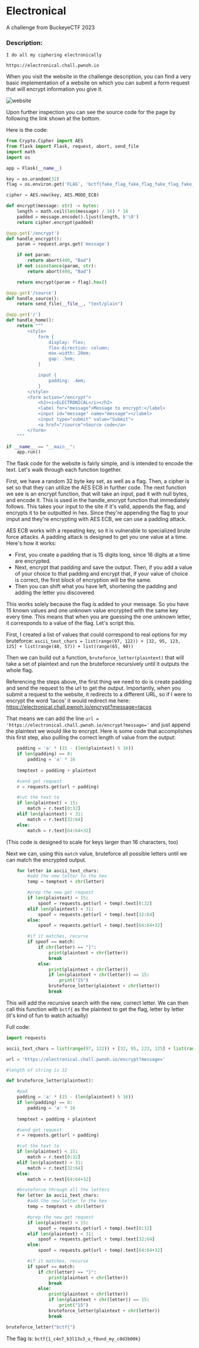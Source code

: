 # Electronical

A challenge from BuckeyeCTF 2023

### Description:
```
I do all my ciphering electronically

https://electronical.chall.pwnoh.io
```

When you visit the website in the challenge description, you can find a very basic implementation of a website on which you can submit a form request that will encrypt information you give it. 

![website](./electronical.png)

Upon further inspection you can see the source code for the page by following the link shown at the bottom.

Here is the code:

```python
from Crypto.Cipher import AES
from flask import Flask, request, abort, send_file
import math
import os

app = Flask(__name__)

key = os.urandom(32)
flag = os.environ.get('FLAG', 'bctf{fake_flag_fake_flag_fake_flag_fake_flag}')

cipher = AES.new(key, AES.MODE_ECB)

def encrypt(message: str) -> bytes:
    length = math.ceil(len(message) / 16) * 16
    padded = message.encode().ljust(length, b'\0')
    return cipher.encrypt(padded)

@app.get('/encrypt')
def handle_encrypt():
    param = request.args.get('message')

    if not param:
        return abort(400, "Bad")
    if not isinstance(param, str):
        return abort(400, "Bad")

    return encrypt(param + flag).hex()

@app.get('/source')
def handle_source():
    return send_file(__file__, "text/plain")

@app.get('/')
def handle_home():
    return """
        <style>
            form {
                display: flex;
                flex-direction: column;
                max-width: 20em;
                gap: .5em;
            }

            input {
                padding: .4em;
            }
        </style>
        <form action="/encrypt">
            <h2><i>ELECTRONICAL</i></h2>
            <label for="message">Message to encrypt:</label>
            <input id="message" name="message"></label>
            <input type="submit" value="Submit">
            <a href="/source">Source code</a>
        </form>
    """

if __name__ == "__main__":
    app.run()
```

The flask code for the website is fairly simple, and is intended to encode the text. Let's walk through each function together.

First, we have a random 32 byte key set, as well as a flag. Then, a cipher is set so that they can utilize the AES ECB in further code. The next function we see is an encrypt function, that will take an input, pad it with null bytes, and encode it. This is used in the handle_encrypt function that immediately follows. This takes your input to the site if it's valid, appends the flag, and encrypts it to be outputted in hex. Since they're appending the flag to your imput and they're encrypting with AES ECB, we can use a padding attack.

AES ECB works with a repeating key, so it is vulnerable to specialized brute force attacks. A padding attack is designed to get you one value at a time. Here's how it works:
- First, you create a padding that is 15 digits long, since 16 digits at a time are encrypted.
- Next, encrypt that padding and save the output. Then, if you add a value of your choice to that padding and encrypt that, if your value of choice is correct, the first block of encryption will be the same.
- Then you can shift what you have left, shortening the padding and adding the letter you discovered

This works solely because the flag is added to your message. So you have 15 known values and one unknown value encrypted with the same key every time. This means that when you are guessing the one unknown letter, it corresponds to a value of the flag. Let's script this.

First, I created a list of values that could correspond to real options for my bruteforce: `ascii_text_chars = list(range(97, 122)) + [32, 95, 123, 125] + list(range(48, 57)) + list(range(65, 90))`

Then we can build out a function, `bruteforce_letter(plaintext)` that will take a set of plaintext and run the bruteforce recursively until it outputs the whole flag.

Referencing the steps above, the first thing we need to do is create padding and send the request to the url to get the output. Importantly, when you submit a request to the website, it redirects to a different URL, so if I were to encrypt the word 'tacos' it would redirect me here: https://electronical.chall.pwnoh.io/encrypt?message=tacos

That means we can add the line `url = 'https://electronical.chall.pwnoh.io/encrypt?message='` and just append the plaintext we would like to encrypt.
Here is some code that accomplishes this first step, also pulling the correct length of value from the output:
```python
    padding = 'a' * (15 - (len(plaintext) % 16))
    if len(padding) == 0:
        padding = 'a' * 16
    
    temptext = padding + plaintext

    #send get request
    r = requests.get(url + padding)

    #cut the text to 
    if len(plaintext) < 15:
        match = r.text[0:32]
    elif len(plaintext) < 31:
        match = r.text[32:64]
    else:
        match = r.text[64:64+32]
```
(This code is designed to scale for keys larger than 16 characters, too)

Next we can, using this `match` value, bruteforce all possible letters until we can match the encrypted output.

```python
    for letter in ascii_text_chars:
        #add the new letter to the hex
        temp = temptext + chr(letter)

        #prep the new get request
        if len(plaintext) < 15:
            spoof = requests.get(url + temp).text[0:32]
        elif len(plaintext) < 31: 
            spoof = requests.get(url + temp).text[32:64]
        else: 
            spoof = requests.get(url + temp).text[64:64+32]

        #if it matches, recurse
        if spoof == match:
            if chr(letter) == "}":
                print(plaintext + chr(letter))
                break
            else:
                print(plaintext + chr(letter))
                if len(plaintext + chr(letter)) == 15:
                    print("15")
                bruteforce_letter(plaintext + chr(letter))
                break
```

This will add the recursive search with the new, correct letter. We can then call this function with `bctf{` as the plaintext to get the flag, letter by letter (it's kind of fun to watch actually)

Full code:

```py
import requests

ascii_text_chars = list(range(97, 122)) + [32, 95, 123, 125] + list(range(48, 57)) + list(range(65, 90))

url = 'https://electronical.chall.pwnoh.io/encrypt?message='

#length of string is 32

def bruteforce_letter(plaintext):

    #pad
    padding = 'a' * (15 - (len(plaintext) % 16))
    if len(padding) == 0:
        padding = 'a' * 16
    
    temptext = padding + plaintext

    #send get request
    r = requests.get(url + padding)

    #cut the text to 
    if len(plaintext) < 15:
        match = r.text[0:32]
    elif len(plaintext) < 31:
        match = r.text[32:64]
    else:
        match = r.text[64:64+32]

    #bruteforce through all the letters
    for letter in ascii_text_chars:
        #add the new letter to the hex
        temp = temptext + chr(letter)

        #prep the new get request
        if len(plaintext) < 15:
            spoof = requests.get(url + temp).text[0:32]
        elif len(plaintext) < 31: 
            spoof = requests.get(url + temp).text[32:64]
        else: 
            spoof = requests.get(url + temp).text[64:64+32]

        #if it matches, recurse
        if spoof == match:
            if chr(letter) == "}":
                print(plaintext + chr(letter))
                break
            else:
                print(plaintext + chr(letter))
                if len(plaintext + chr(letter)) == 15:
                    print("15")
                bruteforce_letter(plaintext + chr(letter))
                break

bruteforce_letter("bctf{")

```

The flag is: `bctf{1_c4n7_b3l13v3_u_f0und_my_c0d3b00k}`
